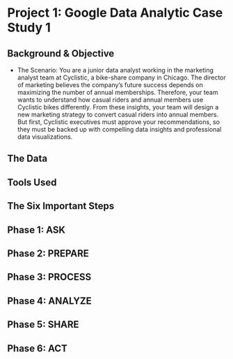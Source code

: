 # Project 1: Google Data Analytic Case Study 1


## Background & Objective
* The Scenario: You are a junior data analyst working in the marketing analyst team at Cyclistic, a bike-share company in Chicago. The director of marketing believes the company’s future success depends on maximizing the number of annual memberships. Therefore, your team wants to understand how casual riders and annual members use Cyclistic bikes differently. From these insights, your team will design a new marketing strategy to convert casual riders into annual members. But first, Cyclistic executives must approve your recommendations, so they must be backed up with compelling data insights and professional data visualizations.


## The Data


## Tools Used


## The Six Important Steps

## Phase 1: ASK


## Phase 2: PREPARE


## Phase 3: PROCESS


## Phase 4: ANALYZE


## Phase 5: SHARE


## Phase 6: ACT

